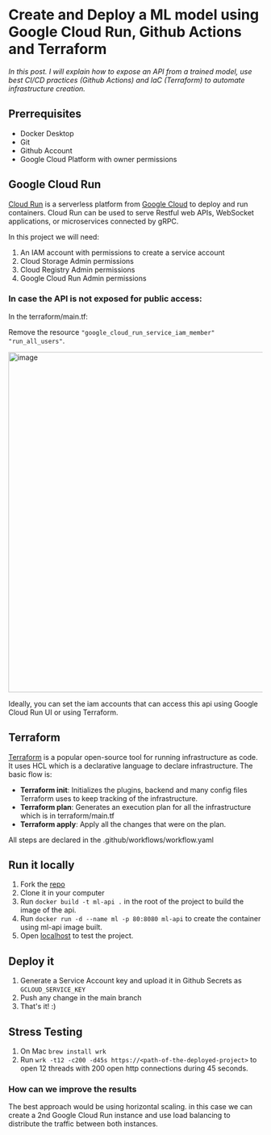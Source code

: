 # Create and Deploy a ML model using Google Cloud Run, Github Actions and Terraform


*In this post. I will explain how to expose an API from a trained model, use best CI/CD practices (Github Actions) and IaC (Terraform) to automate infrastructure creation.*


## Prerrequisites

- Docker Desktop 
- Git 
- Github Account
-  Google Cloud Platform with owner permissions 


##  Google Cloud Run

[Cloud Run](https://cloud.google.com/run) is a serverless platform from [Google Cloud](https://cloud.google.com/) to deploy and run containers. Cloud Run can be used to serve Restful web APIs, WebSocket applications, or microservices connected by gRPC. 

In this project we will need:

 1. An IAM account with permissions to create a service account
 2. Cloud Storage Admin permissions
 3. Cloud Registry Admin permissions
 4. Google Cloud Run Admin permissions

### In case the API is not exposed for public access:

In the terraform/main.tf:

Remove the resource `"google_cloud_run_service_iam_member"  "run_all_users"`.  

<img width="675" alt="image" src="https://user-images.githubusercontent.com/39871126/195152688-dae361cd-a87f-4757-beb9-2899c3a32db9.png">


Ideally, you can set the iam accounts that can access this api using Google Cloud Run UI or using Terraform.


## Terraform 

[Terraform](https://www.terraform.io/) is a popular open-source tool for running infrastructure as code. It uses HCL which is a declarative language to declare infrastructure.
The basic flow is:

- **Terraform init**: Initializes the plugins, backend and many config files Terraform uses to keep tracking of the infrastructure.
- **Terraform plan**: Generates an execution plan for all the infrastructure which is in terraform/main.tf
- **Terraform apply**: Apply all the changes that were on the plan.

All steps are declared in the .github/workflows/workflow.yaml



## Run it locally

 1. Fork the [repo](https://github.com/AlvaroRaul7/fastapi-MlOps/)
 2. Clone it in your computer
 3. Run `docker build -t ml-api .` in the root of the project to build the image of the api.
 4. Run  ` docker run -d --name ml -p 80:8080 ml-api ` to create the container using ml-api image built.
 5. Open [localhost](http://localhost/docs) to test the project.

## Deploy it

 1. Generate a Service Account key and upload it in Github Secrets as `GCLOUD_SERVICE_KEY`
 2. Push any change in the main branch
 3. That's it! :)

## Stress Testing

  1. On Mac `brew install wrk`
  2. Run `wrk -t12 -c200 -d45s https://<path-of-the-deployed-project>` to open 12 threads with 200 open http connections during 45 seconds.

### How can we improve the results



The best approach would be using horizontal scaling. in this case we can create a 2nd Google Cloud Run instance and use load balancing to distribute the traffic between both instances.

 
